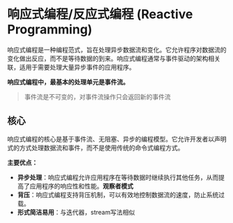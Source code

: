 # 响应式编程/反应式编程 (Reactive Programming)

响应式编程是一种编程范式，旨在处理异步数据流和变化。它允许程序对数据流的变化做出反应，而不是等待数据的到来。响应式编程通常与事件驱动的架构相关联，适用于需要处理大量异步事件的应用程序。

**响应式编程中，最基本的处理单元是事件流。**

> 事件流是不可变的，对事件流操作只会返回新的事件流

## 核心

响应式编程的核心是基于事件流、无阻塞、异步的编程模型。它允许开发者以声明式的方式处理数据流和事件，而不是使用传统的命令式编程方式。

**主要优点：**

- **异步处理**：响应式编程允许应用程序在等待数据时继续执行其他任务，从而提高了应用程序的响应性和性能。**观察者模式**
- **背压**：响应式编程支持背压机制，可以有效地控制数据流的速度，防止系统过载。
- **形式简洁易用**：与迭代器，stream写法相似
